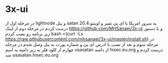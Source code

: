 # 3x-ui
در مرحله اول از lightnode و پنل satan یه سرور امریکا با ای پی تمیز و اوبنتو 20.4 درست کردم
در مرحله دوم از لینک https://github.com/MHSanaei/3x-ui و با دستور زیر برنامه رو نصب کردم bash <(curl -Ls https://raw.githubusercontent.com/mhsanaei/3x-ui/master/install.sh)
در مرحله سوم و بعد از نصب با ادرس ای پی و شماره پورت به پنل وصل شدم
در مرحله چهارم از کلود فلر یه زیر دامنه به اسم usasatan از دامنه hisec.eu.org درست کردم و شد usasatan.hisec.eu.org



